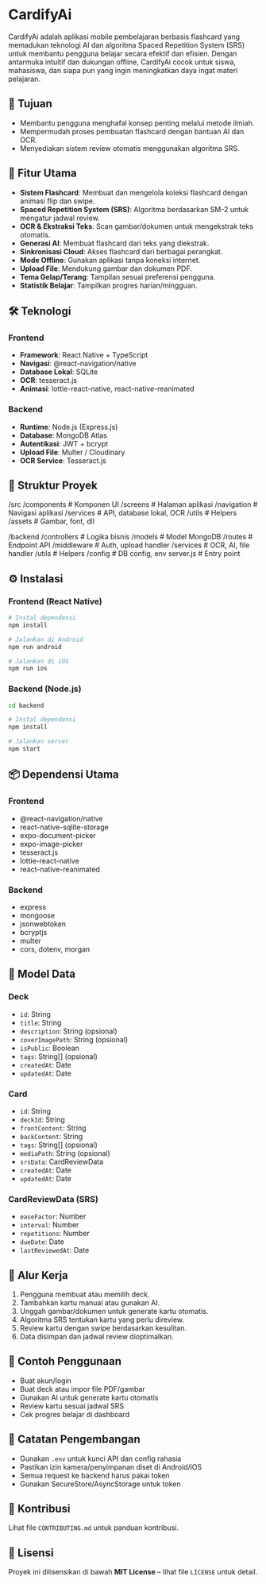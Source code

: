 # CardifyAi

CardifyAi adalah aplikasi mobile pembelajaran berbasis flashcard yang memadukan teknologi AI dan algoritma Spaced Repetition System (SRS) untuk membantu pengguna belajar secara efektif dan efisien. Dengan antarmuka intuitif dan dukungan offline, CardifyAi cocok untuk siswa, mahasiswa, dan siapa pun yang ingin meningkatkan daya ingat materi pelajaran.

## 🎯 Tujuan

- Membantu pengguna menghafal konsep penting melalui metode ilmiah.
- Mempermudah proses pembuatan flashcard dengan bantuan AI dan OCR.
- Menyediakan sistem review otomatis menggunakan algoritma SRS.

## 🚀 Fitur Utama

- **Sistem Flashcard**: Membuat dan mengelola koleksi flashcard dengan animasi flip dan swipe.
- **Spaced Repetition System (SRS)**: Algoritma berdasarkan SM-2 untuk mengatur jadwal review.
- **OCR & Ekstraksi Teks**: Scan gambar/dokumen untuk mengekstrak teks otomatis.
- **Generasi AI**: Membuat flashcard dari teks yang diekstrak.
- **Sinkronisasi Cloud**: Akses flashcard dari berbagai perangkat.
- **Mode Offline**: Gunakan aplikasi tanpa koneksi internet.
- **Upload File**: Mendukung gambar dan dokumen PDF.
- **Tema Gelap/Terang**: Tampilan sesuai preferensi pengguna.
- **Statistik Belajar**: Tampilkan progres harian/mingguan.

## 🛠 Teknologi

### Frontend

- **Framework**: React Native + TypeScript
- **Navigasi**: @react-navigation/native
- **Database Lokal**: SQLite
- **OCR**: tesseract.js
- **Animasi**: lottie-react-native, react-native-reanimated

### Backend

- **Runtime**: Node.js (Express.js)
- **Database**: MongoDB Atlas
- **Autentikasi**: JWT + bcrypt
- **Upload File**: Multer / Cloudinary
- **OCR Service**: Tesseract.js

## 📁 Struktur Proyek

/src
/components      # Komponen UI
/screens         # Halaman aplikasi
/navigation      # Navigasi aplikasi
/services        # API, database lokal, OCR
/utils           # Helpers
/assets          # Gambar, font, dll

/backend
/controllers     # Logika bisnis
/models          # Model MongoDB
/routes          # Endpoint API
/middleware      # Auth, upload handler
/services        # OCR, AI, file handler
/utils           # Helpers
/config          # DB config, env
server.js        # Entry point


## ⚙️ Instalasi

### Frontend (React Native)

```bash
# Instal dependensi
npm install

# Jalankan di Android
npm run android

# Jalankan di iOS
npm run ios
````

### Backend (Node.js)

```bash
cd backend

# Instal dependensi
npm install

# Jalankan server
npm start
```

## 📦 Dependensi Utama

### Frontend

* @react-navigation/native
* react-native-sqlite-storage
* expo-document-picker
* expo-image-picker
* tesseract.js
* lottie-react-native
* react-native-reanimated

### Backend

* express
* mongoose
* jsonwebtoken
* bcryptjs
* multer
* cors, dotenv, morgan

## 🧾 Model Data

### Deck

* `id`: String
* `title`: String
* `description`: String (opsional)
* `coverImagePath`: String (opsional)
* `isPublic`: Boolean
* `tags`: String\[] (opsional)
* `createdAt`: Date
* `updatedAt`: Date

### Card

* `id`: String
* `deckId`: String
* `frontContent`: String
* `backContent`: String
* `tags`: String\[] (opsional)
* `mediaPath`: String (opsional)
* `srsData`: CardReviewData
* `createdAt`: Date
* `updatedAt`: Date

### CardReviewData (SRS)

* `easeFactor`: Number
* `interval`: Number
* `repetitions`: Number
* `dueDate`: Date
* `lastReviewedAt`: Date

## 🔄 Alur Kerja

1. Pengguna membuat atau memilih deck.
2. Tambahkan kartu manual atau gunakan AI.
3. Unggah gambar/dokumen untuk generate kartu otomatis.
4. Algoritma SRS tentukan kartu yang perlu direview.
5. Review kartu dengan swipe berdasarkan kesulitan.
6. Data disimpan dan jadwal review dioptimalkan.

## 🧪 Contoh Penggunaan

* Buat akun/login
* Buat deck atau impor file PDF/gambar
* Gunakan AI untuk generate kartu otomatis
* Review kartu sesuai jadwal SRS
* Cek progres belajar di dashboard

## 📝 Catatan Pengembangan

* Gunakan `.env` untuk kunci API dan config rahasia
* Pastikan izin kamera/penyimpanan diset di Android/iOS
* Semua request ke backend harus pakai token
* Gunakan SecureStore/AsyncStorage untuk token

## 🤝 Kontribusi

Lihat file `CONTRIBUTING.md` untuk panduan kontribusi.

## 📄 Lisensi

Proyek ini dilisensikan di bawah **MIT License** – lihat file `LICENSE` untuk detail.
